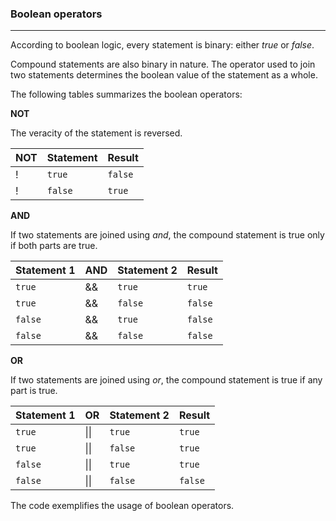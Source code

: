 ### Boolean operators
***
According to boolean logic, every statement is binary: either *true* or *false*.

Compound statements are also binary in nature. The operator used to join two statements determines the boolean value of the statement as a whole.

The following tables summarizes the boolean operators:

**NOT**

The veracity of the statement is reversed.

| NOT | Statement | Result |
|---|--------|-------|
| ! | `true`  | `false` |
| ! | `false` | `true` |

**AND**

If two statements are joined using *and*, the compound statement is true only if both parts are true.

| Statement 1 | AND | Statement 2 | Result |
|-------------|----|-------------|--------|
| `true `       | && | `true`        | `true`   |
| `true `       | && | `false `      |` false ` |
| `false `      | && | `true `       | `false`  |
| `false  `     | && | `false `      | `false`  |


**OR**

If two statements are joined using *or*, the compound statement is true if any part is true.

| Statement 1 | OR            | Statement 2 | Result |
|-------------|---------------|-------------|--------|
| `true`        | &#124;&#124; | `true`        | `true`   |
| `true`        | &#124;&#124;  | `false `      | `true `  |
| `false`       | &#124;&#124;  | `true   `     | `true  ` |
| `false`       | &#124;&#124;  | `false   `    | `false ` |

The code exemplifies the usage of boolean operators. 